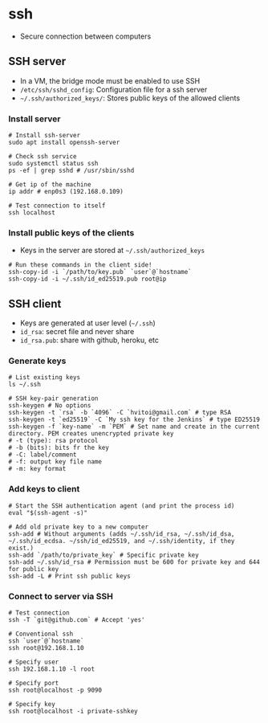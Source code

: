 # ssh

- Secure connection between computers

## SSH server

- In a VM, the bridge mode must be enabled to use SSH
- `/etc/ssh/sshd_config`: Configuration file for a ssh server
- `~/.ssh/authorized_keys/`: Stores public keys of the allowed clients

### Install server

```shell
# Install ssh-server
sudo apt install openssh-server

# Check ssh service
sudo systemctl status ssh
ps -ef | grep sshd # /usr/sbin/sshd

# Get ip of the machine
ip addr # enp0s3 (192.168.0.109)

# Test connection to itself
ssh localhost
```

### Install public keys of the clients

- Keys in the server are stored at `~/.ssh/authorized_keys`

```shell
# Run these commands in the client side!
ssh-copy-id -i `/path/to/key.pub` `user`@`hostname`
ssh-copy-id -i ~/.ssh/id_ed25519.pub root@ip
```

## SSH client

- Keys are generated at user level (`~/.ssh`)
- `id_rsa`: secret file and never share
- `id_rsa.pub`: share with github, heroku, etc

### Generate keys

```shell
# List existing keys
ls ~/.ssh

# SSH key-pair generation
ssh-keygen # No options
ssh-keygen -t `rsa` -b `4096` -C `hvitoi@gmail.com` # type RSA
ssh-keygen -t `ed25519` -C `My ssh key for the Jenkins` # type ED25519
ssh-keygen -f `key-name` -m `PEM` # Set name and create in the current directory. PEM creates unencrypted private key
# -t (type): rsa protocol
# -b (bits): bits fr the key
# -C: label/comment
# -f: output key file name
# -m: key format
```

### Add keys to client

```shell
# Start the SSH authentication agent (and print the process id)
eval "$(ssh-agent -s)"

# Add old private key to a new computer
ssh-add # Without arguments (adds ~/.ssh/id_rsa, ~/.ssh/id_dsa, ~/.ssh/id_ecdsa. ~/ssh/id_ed25519, and ~/.ssh/identity, if they exist.)
ssh-add `/path/to/private_key` # Specific private key
ssh-add ~/.ssh/id_rsa # Permission must be 600 for private key and 644 for public key
ssh-add -L # Print ssh public keys
```

### Connect to server via SSH

```shell
# Test connection
ssh -T `git@github.com` # Accept 'yes'

# Conventional ssh
ssh `user`@`hostname`
ssh root@192.168.1.10

# Specify user
ssh 192.168.1.10 -l root

# Specify port
ssh root@localhost -p 9090

# Specify key
ssh root@localhost -i private-sshkey
```
